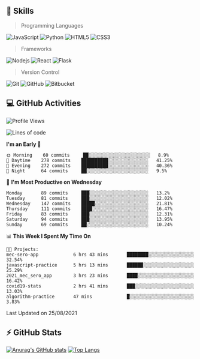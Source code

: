 ## :rocket: Skills<br/>

> Programming Languages

![JavaScript](https://img.shields.io/badge/-JavaScript-%23F7DF1C?style=for-the-badge&logo=javascript&logoColor=white)
![Python](https://img.shields.io/badge/python%20-%2314354C.svg?&style=for-the-badge&logo=python&logoColor=white)
![HTML5](https://img.shields.io/badge/html5%20-%23E34F26.svg?&style=for-the-badge&logo=html5&logoColor=white)
![CSS3](https://img.shields.io/badge/css3%20-%231572B6.svg?&style=for-the-badge&logo=css3&logoColor=white)

> Frameworks

![Nodejs](https://img.shields.io/badge/node.js%20-%2343853D.svg?&style=for-the-badge&logo=node.js&logoColor=white)
![React](https://img.shields.io/badge/React-20232A?style=for-the-badge&logo=react&logoColor=61DAFB)
![Flask](https://img.shields.io/badge/flask%20-%23000.svg?&style=for-the-badge&logo=flask&logoColor=white)

> Version Control

![Git](https://img.shields.io/badge/git%20-%23F05033.svg?&style=for-the-badge&logo=git&logoColor=white)
![GitHub](https://img.shields.io/badge/github%20-%23121011.svg?&style=for-the-badge&logo=github&logoColor=white)
![Bitbucket](https://img.shields.io/badge/bitbucket%20-%230047B3.svg?&style=for-the-badge&logo=bitbucket&logoColor=white)

## :computer: GitHub Activities<br/>

<!--START_SECTION:waka-->
![Profile Views](http://img.shields.io/badge/Profile%20Views-44-blue)

![Lines of code](https://img.shields.io/badge/From%20Hello%20World%20I%27ve%20Written-887021%20lines%20of%20code-blue)

**I'm an Early 🐤** 

```text
🌞 Morning    60 commits     ██░░░░░░░░░░░░░░░░░░░░░░░   8.9% 
🌆 Daytime    278 commits    ██████████░░░░░░░░░░░░░░░   41.25% 
🌃 Evening    272 commits    ██████████░░░░░░░░░░░░░░░   40.36% 
🌙 Night      64 commits     ██░░░░░░░░░░░░░░░░░░░░░░░   9.5%

```
📅 **I'm Most Productive on Wednesday** 

```text
Monday       89 commits     ███░░░░░░░░░░░░░░░░░░░░░░   13.2% 
Tuesday      81 commits     ███░░░░░░░░░░░░░░░░░░░░░░   12.02% 
Wednesday    147 commits    █████░░░░░░░░░░░░░░░░░░░░   21.81% 
Thursday     111 commits    ████░░░░░░░░░░░░░░░░░░░░░   16.47% 
Friday       83 commits     ███░░░░░░░░░░░░░░░░░░░░░░   12.31% 
Saturday     94 commits     ███░░░░░░░░░░░░░░░░░░░░░░   13.95% 
Sunday       69 commits     ██░░░░░░░░░░░░░░░░░░░░░░░   10.24%

```


📊 **This Week I Spent My Time On** 

```text
🐱‍💻 Projects: 
mec-sero-app             6 hrs 43 mins       ████████░░░░░░░░░░░░░░░░░   32.54% 
javascript-practice      5 hrs 13 mins       ██████░░░░░░░░░░░░░░░░░░░   25.29% 
2021_mec_sero_app        3 hrs 23 mins       ████░░░░░░░░░░░░░░░░░░░░░   16.42% 
covid19-stats            2 hrs 41 mins       ███░░░░░░░░░░░░░░░░░░░░░░   13.03% 
algorithm-practice       47 mins             █░░░░░░░░░░░░░░░░░░░░░░░░   3.83%

```


 Last Updated on 25/08/2021
<!--END_SECTION:waka-->


## :zap: GitHub Stats<br/>
    
[![Anurag's GitHub stats](https://github-readme-stats.vercel.app/api?username=star6973&show_icons=true&theme=prussian)](https://github.com/star6973/github-readme-stats)
[![Top Langs](https://github-readme-stats.vercel.app/api/top-langs/?username=star6973&layout=compact&hide=jupyter%20notebook,html,css,scss&langs_count=4&theme=prussian)](https://github.com/star6973/github-readme-stats)
